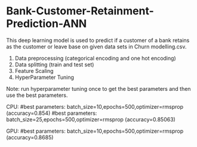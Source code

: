 # Bank-Customer-Retainment-Prediction-ANN

This deep learning model is used to predict if a customer of a bank retains as the customer or leave base on given data sets in Churn modelling.csv.


1) Data preprocessing (categorical encoding and one hot encoding)
2) Data splitting (train and test set)
3) Feature Scaling
4) HyperParameter Tuning

Note: run hyperparameter tuning once to get the best parameters and then use the best parameters.

CPU:
#best parameters: batch_size=10,epochs=500,optimizer=rmsprop (accuracy=0.854)
#best parameters: batch_size=25,epochs=500,optimizer=rmsprop (accuracy=0.85063)

GPU:
#best parameters: batch_size=10,epochs=500,optimizer=rmsprop (accuracy=0.8685)
